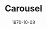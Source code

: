 ---
title: Carousel
date: 1970-10-08
closing_date: 1970-10-24
layout: productions
featured_image:
image_caption:
image_credit:
playbill:
Theatre: Theatre Jacksonville
Venue: Little Theatre
cast:
- Carrie Pipperidge: June Cope
- Julie Jordan: Karen Armel
- Mrs. Mullin: Elise Hallowes
- Billy Bigelow: Byron Jones
- Policeman: David Williams
- David Bascombe: Warren Grymes
- Nettie Fowler: Barbara Ojeda
- Enoch Snow, Sr.: Robert Hilgenberg
- Jigger Craigin: Seth Wright
- Arminy: Vivienne Winemiller
- Hannah: Jeremy Anderson
- Hornpipe Dancer:
  - Ian Barrett
  - Mark Picus
  - Mitchell Toney
- Heavenly Friend: Tom Nehl
- Starkeeper: Pat Solimena
- Louise: Bobbie Sue Nord
- Carnival Boy: Ian Barrett
- Enoch Snow, Jr.: Steve Winemiller
- Snow child:
  - Mark Schubb
  - Jane Solimena
  - Mark Lucas
  - Suzy Brack
  - Vincent Coyle
  - Susan Waddell
  - Michael Lucas
  - Kathi Murray
- Townsperson or sailor:
  - Larry Ashkinazy
  - Ian Barrett
  - Diane Catherwood
  - Carmen Chronister
  - Shirley Cooke
  - Duane England
  - Nancy Lee Furman
  - Warren Grymes
  - Dawn Jackson
  - Rea Jarchower
  - Sally Kusluch
  - Eddie Ludwig
  - Debra Meredith
  - Sherry Minton
  - Virgina Mobbs
  - Ann Muller
  - Tom Nehl
  - James Owens
  - Margaret Parker
  - Norma Patrick
  - Mark Picus
  - Katie Raven
  - Jack Roberts
  - Marilyn Shields
  - Reggie Smith
  - Shrri Thornton
  - Paul Vasvari
  - David Williams
  - Steve Winemiller
  - Vivienne Winemiller
  - Mary Winstead
crew:
- Director: Robert Knowles
- Musical Director: Rosalind McCall
- Technical Director: Ham Waddell
- Choreographer: Jeremy Anderson
- Stage Manager: Marshall Grauer
- Assistant Stage Manager: Art Logan
- Lighting Design: Dave Herwitz
- Scenic Artist:
  - Dick Bloomquist
  - Marlene Crippen
- Lighting:
  - Esta Wilson
  - Peggy Miller
  - Jack Hill
  - Ellen Black
  - Doris Minton
- Properties:
  - Mary Coyle
  - Thelma Merideth
- Costumes:
  - Mary Coyle
  - Martha Gilliatt
  - Nancy Kaye
  - Thelma Merideth
- Stage Crew:
  - Carmen Chronister
  - Marlene Crippen
  - Tarra Devereux
  - Dave Dubert
  - Barry Durkley
  - Trish Gailey
  - Dave Herwitz
  - Rea Jarchower
  - Lloyd Jeffords
  - Byron Jones
  - Suzanne Lanier
  - Lynn La Vee
  - Helga Liliskis
  - Art Logan
  - Ben Miller
  - Doris Minton
  - Ann Muller
  - Wade Poppwell
  - Walter Quattlebaum
  - Katie Raven
  - Alan Schemer
  - Charles Spock
  - Joe Ternipol
  - Doug Thomas
  - Helen Toney
- Make-up: Marshall Grauer
- Publicity:
  - Beatrice Quigg
  - Diane Summerville
- Box Office:
  - Ann Dubow
  - Gert Berman
  - Annette Grauer
- Cast Notes: Doug Thomas
- House Manager: Doug Thomas
external_links:
---